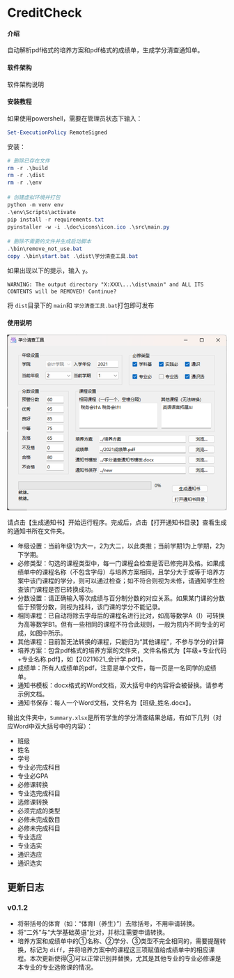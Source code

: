 # CreditCheck

#### 介绍

自动解析pdf格式的培养方案和pdf格式的成绩单，生成学分清查通知单。

#### 软件架构

软件架构说明

#### 安装教程

如果使用powershell，需要在管理员状态下输入：

```powershell
Set-ExecutionPolicy RemoteSigned
```

安装：

```powershell
# 删除已存在文件
rm -r .\build
rm -r .\dist
rm -r .\env

# 创建虚拟环境并打包
python -m venv env
.\env\Scripts\activate
pip install -r requirements.txt
pyinstaller -w -i .\doc\icons\icon.ico .\src\main.py

# 删除不需要的文件并生成启动脚本
.\bin\remove_not_use.bat
copy .\bin\start.bat .\dist\学分清查工具.bat
```

如果出现以下的提示，输入 `y`。

```plaintext
WARNING: The output directory "X:XXX\...\dist\main" and ALL ITS CONTENTS will be REMOVED! Continue?
```

将 `dist`目录下的 `main`和 `学分清查工具.bat`打包即可发布

#### 使用说明

![图片](doc/images/main_window.png)

请点击【生成通知书】开始运行程序。完成后，点击【打开通知书目录】查看生成的通知书所在文件夹。

- 年级设置：当前年级1为大一，2为大二，以此类推；当前学期1为上学期，2为下学期。
- 必修类型：勾选的课程类型中，每一门课程会检查是否已修完并及格。如果成绩单中的课程名称（不包含字母）与培养方案相同，且学分大于或等于培养方案中该门课程的学分，则可以通过检查；如不符合则视为未修，请通知学生检查该门课程是否已转换成功。
- 分数设置：请正确输入等次成绩与百分制分数的对应关系。如果某门课的分数低于预警分数，则视为挂科，该门课的学分不能记录。
- 相同课程：已自动将除去字母后的课程名进行比对，如高等数学A（I）可转换为高等数学B1。但有一些相同的课程不符合此规则，一般为院内不同专业的可成，如图中所示。
- 其他课程：目前暂无法转换的课程，只能归为“其他课程”，不参与学分的计算
- 培养方案：包含pdf格式的培养方案的文件夹，文件名格式为【年级+专业代码+专业名称.pdf】，如【20211621_会计学.pdf】。
- 成绩单：所有人成绩单的pdf，注意是单个文件，每一页是一名同学的成绩单。
- 通知书模板：docx格式的Word文档，双大括号中的内容将会被替换。请参考示例文档。
- 通知书保存：每人一个Word文档，文件名为【班级_姓名.docx】。

输出文件夹中，`Summary.xlsx`是所有学生的学分清查结果总结，有如下几列（对应Word中双大括号中的内容）：

- 班级
- 姓名
- 学号
- 专业必完成科目
- 专业必GPA
- 必修课转换
- 专业选完成科目
- 选修课转换
- 必须完成的类型
- 必修未完成数目
- 必修未完成科目
- 专业选应
- 专业选实
- 通识选应
- 通识选实

## 更新日志

### v0.1.2

- 将带括号的体育（如：“体育I（养生）”）去除括号，不用申请转换。
- 将“二外”与“大学基础英语”比对，并标注需要申请转换。
- 培养方案和成绩单中的①名称、②学分、③类型不完全相同的，需要提醒转换，标记为 `diff`，并将培养方案中的课程这三项赋值给成绩单中的相应课程。本次更新使得③可以正常识别并替换，尤其是其他专业的专业必修课是本专业的专业选修课的情况。

